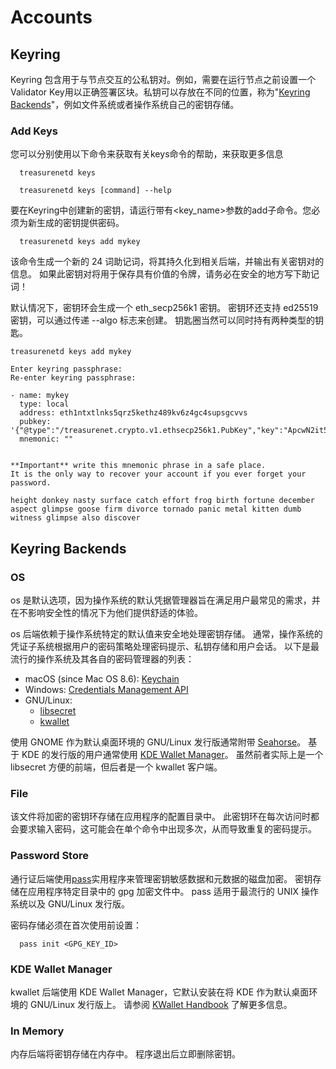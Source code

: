 # Accounts

## Keyring

Keyring 包含用于与节点交互的公私钥对。例如，需要在运行节点之前设置一个Validator Key用以正确签署区块。私钥可以存放在不同的位置，称为"[Keyring Backends](/docs/started/accounts#keyring-backends)"，例如文件系统或者操作系统自己的密钥存储。

### Add Keys

您可以分别使用以下命令来获取有关keys命令的帮助，来获取更多信息

```shell
  treasurenetd keys
```

```shell
  treasurenetd keys [command] --help
```

要在Keyring中创建新的密钥，请运行带有<key_name>参数的add子命令。您必须为新生成的密钥提供密码。

```shell
  treasurenetd keys add mykey
```

该命令生成一个新的 24 词助记词，将其持久化到相关后端，并输出有关密钥对的信息。 如果此密钥对将用于保存具有价值的令牌，请务必在安全的地方写下助记词！

默认情况下，密钥环会生成一个 eth_secp256k1 密钥。 密钥环还支持 ed25519 密钥，可以通过传递 --algo 标志来创建。 钥匙圈当然可以同时持有两种类型的钥匙。

```shell
treasurenetd keys add mykey

Enter keyring passphrase:
Re-enter keyring passphrase:

- name: mykey
  type: local
  address: eth1ntxtlnks5qrz5kethz489kv6z4gc4supsgcvvs
  pubkey: '{"@type":"/treasurenet.crypto.v1.ethsecp256k1.PubKey","key":"ApcwN2it5mHnO1a4Hq3Ey9hoZY2+CjdR0nQUdNFJ2LZb"}'
  mnemonic: ""


**Important** write this mnemonic phrase in a safe place.
It is the only way to recover your account if you ever forget your password.

height donkey nasty surface catch effort frog birth fortune december aspect glimpse goose firm divorce tornado panic metal kitten dumb witness glimpse also discover
```

## Keyring Backends

### OS

os 是默认选项，因为操作系统的默认凭据管理器旨在满足用户最常见的需求，并在不影响安全性的情况下为他们提供舒适的体验。

os 后端依赖于操作系统特定的默认值来安全地处理密钥存储。 通常，操作系统的凭证子系统根据用户的密码策略处理密码提示、私钥存储和用户会话。 以下是最流行的操作系统及其各自的密码管理器的列表：

- macOS (since Mac OS 8.6): [Keychain](https://support.apple.com/en-gb/guide/keychain-access/welcome/mac)
- Windows: [Credentials Management API](https://docs.microsoft.com/en-us/windows/win32/secauthn/credentials-management)
- GNU/Linux:
  - [libsecret](https://gitlab.gnome.org/GNOME/libsecret)
  - [kwallet](https://api.kde.org/frameworks/kwallet/html/index.html)

使用 GNOME 作为默认桌面环境的 GNU/Linux 发行版通常附带 [Seahorse](https://wiki.gnome.org/Apps/Seahorse)。 基于 KDE 的发行版的用户通常使用 [KDE Wallet Manager](https://userbase.kde.org/KDE_Wallet_Manager)。 虽然前者实际上是一个 libsecret 方便的前端，但后者是一个 kwallet 客户端。

### File

该文件将加密的密钥环存储在应用程序的配置目录中。 此密钥环在每次访问时都会要求输入密码，这可能会在单个命令中出现多次，从而导致重复的密码提示。

### Password Store

通行证后端使用[pass](https://www.passwordstore.org/)实用程序来管理密钥敏感数据和元数据的磁盘加密。 密钥存储在应用程序特定目录中的 gpg 加密文件中。 pass 适用于最流行的 UNIX 操作系统以及 GNU/Linux 发行版。 

密码存储必须在首次使用前设置：

```shell
  pass init <GPG_KEY_ID>
```

### KDE Wallet Manager

kwallet 后端使用 KDE Wallet Manager，它默认安装在将 KDE 作为默认桌面环境的 GNU/Linux 发行版上。 请参阅 [KWallet Handbook](https://docs.kde.org/stable5/en/kwalletmanager/kwallet5/) 了解更多信息。

### In Memory

内存后端将密钥存储在内存中。 程序退出后立即删除密钥。
